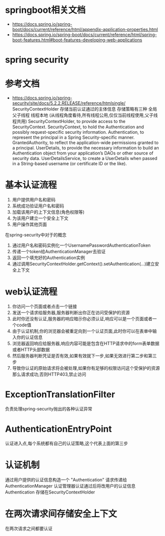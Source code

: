 # springboot相关文档

+ https://docs.spring.io/spring-boot/docs/current/reference/html/appendix-application-properties.html  
+ https://docs.spring.io/spring-boot/docs/current/reference/html/spring-boot-features.html#boot-features-developing-web-applications  
# spring security
# 参考文档
+ https://docs.spring.io/spring-security/site/docs/5.2.2.RELEASE/reference/htmlsingle/
SecurityContextHolder  存储当前认证通过的主体信息
    存储策略有三种
        全局
        父子线程
        线程本地
        (从线程角度看待,所有线程公用,仅仅当前线程使用,父子线程共用)
SecurityContextHolder, to provide access to the SecurityContext.
SecurityContext, to hold the Authentication and possibly request-specific security information.
Authentication, to represent the principal in a Spring Security-specific manner.
GrantedAuthority, to reflect the application-wide permissions granted to a principal.
UserDetails, to provide the necessary information to build an Authentication object from your application’s DAOs or other source of security data.
UserDetailsService, to create a UserDetails when passed in a String-based username (or certificate ID or the like).

# 基本认证流程

1. 用户提供用户名和密码
2. 系统成功验证用户名和密码
3. 加载该用户的上下文信息(角色权限等)
4. 为该用户建立一个安全上下文
5. 用户操作其他页面

在spring-security中对于的概念
1. 通过用户名和密码实例化一个UsernamePasswordAuthenticationToken
2. 传递一个token给AuthenticationManager去验证
3. 返回一个填充好的Authentication实例
4. 通过调用SecurityContextHolder.getContext().setAuthentication(…)建立安全上下文

# web认证流程

1. 你访问一个页面或者点击一个链接
2. 发送一个请求给服务器,服务器判断出你正在访问受保护的资源
3. 此时你还没有认证,服务器的响应暗示你必须认证,响应可以是一个页面或者一个code值
4. 由于认证机制,你的浏览器会被重定向到一个认证页面,此时你可以在表单中输入你的认证信息
5. 浏览器返回响应给服务器,响应内容可能是包含在HTTP请求中的form表单数据或者HTTP头部数据
6. 然后服务器判断凭证是否有效,如果有效就下一步,如果无效进行第二步和第三步
7. 导致你认证的原始请求将会被处理,如果你有足够的权限访问这个受保护的资源那么请求成功,否则HTTP403,禁止访问
# ExceptionTranslationFilter
负责处理spring-security抛出的各种认证异常
# AuthenticationEntryPoint
认证进入点,每个系统都有自己的认证策略,这个代表上面的第三步
# 认证机制
通过用户提供的认证信息构造一个 "Authentication" 请求传递给 AuthenticationManager
认证管理器认证通过后将改用户的认证信息 Authentication 存储在SecurityContextHolder
# 在两次请求间存储安全上下文
在两次请求之间都要认证

